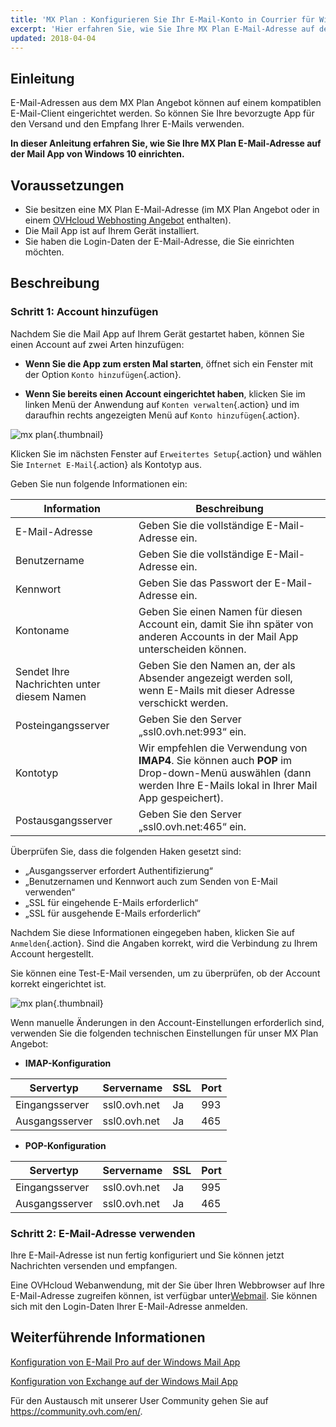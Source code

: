 ```yaml
---
title: 'MX Plan : Konfigurieren Sie Ihr E-Mail-Konto in Courrier für Windows'
excerpt: 'Hier erfahren Sie, wie Sie Ihre MX Plan E-Mail-Adresse auf der Mail App von Windows einrichten'
updated: 2018-04-04
---
```


## Einleitung

E-Mail-Adressen aus dem MX Plan Angebot können auf einem kompatiblen E-Mail-Client eingerichtet werden. So können Sie Ihre bevorzugte App für den Versand und den Empfang Ihrer E-Mails verwenden.

**In dieser Anleitung erfahren Sie, wie Sie Ihre MX Plan E-Mail-Adresse auf der Mail App von Windows 10 einrichten.**

## Voraussetzungen

- Sie besitzen eine MX Plan E-Mail-Adresse (im MX Plan Angebot oder in einem [OVHcloud Webhosting Angebot](/links/web/hosting) enthalten).
- Die Mail App ist auf Ihrem Gerät installiert.
- Sie haben die Login-Daten der E-Mail-Adresse, die Sie einrichten möchten.

## Beschreibung

### Schritt 1: Account hinzufügen

Nachdem Sie die Mail App auf Ihrem Gerät gestartet haben, können Sie einen Account auf zwei Arten hinzufügen:

- **Wenn Sie die App zum ersten Mal starten**, öffnet sich ein Fenster mit der Option `Konto hinzufügen`{.action}.

- **Wenn Sie bereits einen Account eingerichtet haben**, klicken Sie im linken Menü der Anwendung auf `Konten verwalten`{.action} und im daraufhin rechts angezeigten Menü auf `Konto hinzufügen`{.action}.

![mx plan](images/configuration-mail-windows-step1.png){.thumbnail}

Klicken Sie im nächsten Fenster auf `Erweitertes Setup`{.action} und wählen Sie `Internet E-Mail`{.action} als Kontotyp aus.

Geben Sie nun folgende Informationen ein:

|Information|Beschreibung|
|---|---|
|E-Mail-Adresse|Geben Sie die vollständige E-Mail-Adresse ein.|
|Benutzername|Geben Sie die vollständige E-Mail-Adresse ein.|
|Kennwort|Geben Sie das Passwort der E-Mail-Adresse ein.|
|Kontoname|Geben Sie einen Namen für diesen Account ein, damit Sie ihn später von anderen Accounts in der Mail App unterscheiden können.|
|Sendet Ihre Nachrichten unter diesem Namen|Geben Sie den Namen an, der als Absender angezeigt werden soll, wenn E-Mails mit dieser Adresse verschickt werden.|
|Posteingangsserver|Geben Sie den Server „ssl0.ovh.net:993“ ein.|
|Kontotyp|Wir empfehlen die Verwendung von **IMAP4**. Sie können auch **POP** im Drop-down-Menü auswählen (dann werden Ihre E-Mails lokal in Ihrer Mail App gespeichert).|
|Postausgangsserver|Geben Sie den Server „ssl0.ovh.net:465“ ein.|

Überprüfen Sie, dass die folgenden Haken gesetzt sind:

- „Ausgangsserver erfordert Authentifizierung“
- „Benutzernamen und Kennwort auch zum Senden von E-Mail verwenden“
- „SSL für eingehende E-Mails erforderlich“
- „SSL für ausgehende E-Mails erforderlich“

Nachdem Sie diese Informationen eingegeben haben, klicken Sie auf `Anmelden`{.action}. Sind die Angaben korrekt, wird die Verbindung zu Ihrem Account hergestellt.

Sie können eine Test-E-Mail versenden, um zu überprüfen, ob der Account korrekt eingerichtet ist.

![mx plan](images/configuration-mail-windows-step2.png){.thumbnail}

Wenn manuelle Änderungen in den Account-Einstellungen erforderlich sind, verwenden Sie die folgenden technischen Einstellungen für unser MX Plan Angebot:

- **IMAP-Konfiguration**

|Servertyp|Servername|SSL|Port|
|---|---|---|---|
|Eingangsserver|ssl0.ovh.net|Ja|993|
|Ausgangsserver|ssl0.ovh.net|Ja|465|

- **POP-Konfiguration**

|Servertyp|Servername|SSL|Port|
|---|---|---|---|
|Eingangsserver|ssl0.ovh.net|Ja|995|
|Ausgangsserver|ssl0.ovh.net|Ja|465|

### Schritt 2: E-Mail-Adresse verwenden

Ihre E-Mail-Adresse ist nun fertig konfiguriert und Sie können jetzt Nachrichten versenden und empfangen.

Eine OVHcloud Webanwendung, mit der Sie über Ihren Webbrowser auf Ihre E-Mail-Adresse zugreifen können, ist verfügbar unter[Webmail](/links/web/email). Sie können sich mit den Login-Daten Ihrer E-Mail-Adresse anmelden.
 
## Weiterführende Informationen

[Konfiguration von E-Mail Pro auf der Windows Mail App](/pages/web_cloud/email_and_collaborative_solutions/email_pro/how_to_configure_windows_10)

[Konfiguration von Exchange auf der Windows Mail App](/pages/web_cloud/email_and_collaborative_solutions/microsoft_exchange/how_to_configure_windows_10)

Für den Austausch mit unserer User Community gehen Sie auf <https://community.ovh.com/en/>.